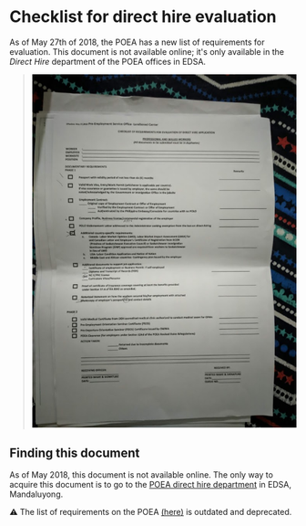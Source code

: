 # Checklist for direct hire evaluation

As of May 27th of 2018, the POEA has a new list of requirements for evaluation. This document is not available online; it's only available in the _Direct Hire_ department of the POEA offices in EDSA.

> ![image](../images/checklist_for_direct_hire_evaluation.png)

## Finding this document

As of May 2018, this document is not available online. The only way to acquire this document is to go to the [POEA direct hire department](./direct_hire_department.md) in EDSA, Mandaluyong.

:warning: The list of requirements on the POEA [(here)](./skilled_worker_requirements_outdated.md) is outdated and deprecated.

<br>
